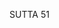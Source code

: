 SUTTA 51

[^538]: From this difference in their manner of greeting the Buddha it is evident that Pessa is a follower of the Buddha, whereas Kandaraka - despite his respect and
admiration - belongs to a different religious community.

[^539]: MA: Out of respect for the Buddha and because of their training, the bhikkhus did not converse with one another, nor did they even clear their throats. Unmoving in body, undistracted in mind, they sat surrounding the Blessed One like ruddy clouds surrounding the peak of Mount Sineru. Kandaraka must have been privately comparing this assembly of the bhikkhus with the assemblies of wanderers as described in MN 76.4.

[^540]: MA explains that Kandaraka did not have direct knowledge of the Buddhas of the past and future. He made this statement as a way of expressing his admiration for the well-trained, disciplined, and calm Sangha of bhikkhus. The Buddha, however, confirms this on the basis of direct knowledge.

[^541]: MA: The four foundations of mindfulness are brought in to show the cause for the calm and tranquil deportment of the Sangha. On the foundations of mindfulness, see MN 10.

[^542]: MA glosses: "We too, when we get an opportunity, from time to time attend to this; we are also practitioners; we do not completely neglect meditation."

[^543]: The point of this statement is that an animal's guile and trickery is very limited, while that of human beings is inexhaustible.

[^544]: MA explains that this passage is introduced as a sequel to Pessa's statement that the Blessed One knows the welfare and harm of beings; for the Buddha shows that the first three kinds of persons are practising in harmful ways, while the fourth is practising in a beneficial way. The passage can also be connected with Kandaraka's praise of the Sangha; for the Buddha will show three ways in which he does not train the Sangha and the one way in which all the Buddhas of the past, present, and future train their Sanghas.

[^545]: Sukhapatisamivedī brahmabhūtena attanā. MA: He experiences the bliss of the jhānas, paths, fruits, and Nibbāna. "Brahma" here should be understood in the sense of holy or excellent (settha).

[^546]: MA: Pessa would have attained the fruit of stream-entry, but he rose from his seat and left before the Buddha had
completed his discourse. The benefits he did receive are two: he gained greater confidence in the Sangha, and he gave rise to a new method for comprehending the foundations of mindfulness.

[^547]: This passage details the austerities undertaken by many of the Buddha's ascetic contemporaries, as well as by the Bodhisatta himself during his period of striving for enlightenment. See MN 12.45.

[^548]: This passage shows the practice of one who torments himself in the hope of gaining merit and then offers sacrifices that involve the slaughter of many animals and the oppression of his workers.

[^549]: This is the arahant. To show clearly that he torments neither himself nor others, the Buddha next undertakes to describe the path of practice by which he arrived at arahantship.

